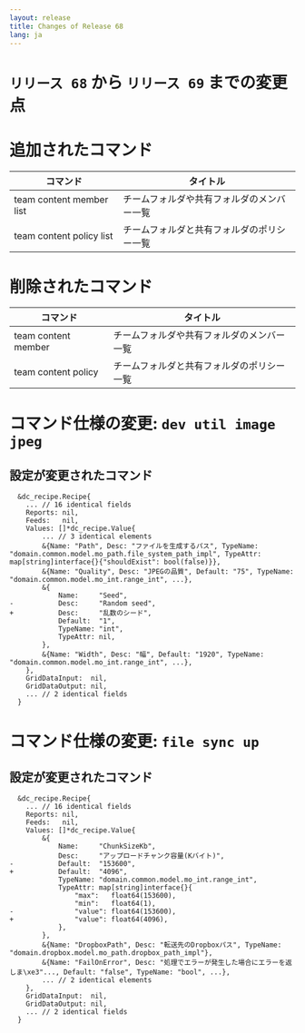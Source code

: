 ```yaml
---
layout: release
title: Changes of Release 68
lang: ja
---
```


# `リリース 68` から `リリース 69` までの変更点

# 追加されたコマンド


| コマンド                 | タイトル                                   |
|--------------------------|--------------------------------------------|
| team content member list | チームフォルダや共有フォルダのメンバー一覧 |
| team content policy list | チームフォルダと共有フォルダのポリシー一覧 |



# 削除されたコマンド


| コマンド            | タイトル                                   |
|---------------------|--------------------------------------------|
| team content member | チームフォルダや共有フォルダのメンバー一覧 |
| team content policy | チームフォルダと共有フォルダのポリシー一覧 |



# コマンド仕様の変更: `dev util image jpeg`



## 設定が変更されたコマンド


```
  &dc_recipe.Recipe{
  	... // 16 identical fields
  	Reports: nil,
  	Feeds:   nil,
  	Values: []*dc_recipe.Value{
  		... // 3 identical elements
  		&{Name: "Path", Desc: "ファイルを生成するパス", TypeName: "domain.common.model.mo_path.file_system_path_impl", TypeAttr: map[string]interface{}{"shouldExist": bool(false)}},
  		&{Name: "Quality", Desc: "JPEGの品質", Default: "75", TypeName: "domain.common.model.mo_int.range_int", ...},
  		&{
  			Name:     "Seed",
- 			Desc:     "Random seed",
+ 			Desc:     "乱数のシード",
  			Default:  "1",
  			TypeName: "int",
  			TypeAttr: nil,
  		},
  		&{Name: "Width", Desc: "幅", Default: "1920", TypeName: "domain.common.model.mo_int.range_int", ...},
  	},
  	GridDataInput:  nil,
  	GridDataOutput: nil,
  	... // 2 identical fields
  }
```
# コマンド仕様の変更: `file sync up`



## 設定が変更されたコマンド


```
  &dc_recipe.Recipe{
  	... // 16 identical fields
  	Reports: nil,
  	Feeds:   nil,
  	Values: []*dc_recipe.Value{
  		&{
  			Name:     "ChunkSizeKb",
  			Desc:     "アップロードチャンク容量(Kバイト)",
- 			Default:  "153600",
+ 			Default:  "4096",
  			TypeName: "domain.common.model.mo_int.range_int",
  			TypeAttr: map[string]interface{}{
  				"max":   float64(153600),
  				"min":   float64(1),
- 				"value": float64(153600),
+ 				"value": float64(4096),
  			},
  		},
  		&{Name: "DropboxPath", Desc: "転送先のDropboxパス", TypeName: "domain.dropbox.model.mo_path.dropbox_path_impl"},
  		&{Name: "FailOnError", Desc: "処理でエラーが発生した場合にエラーを返しま\xe3"..., Default: "false", TypeName: "bool", ...},
  		... // 2 identical elements
  	},
  	GridDataInput:  nil,
  	GridDataOutput: nil,
  	... // 2 identical fields
  }
```
